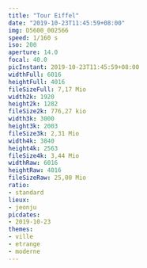 ```yaml
---
title: "Tour Eiffel"
date: "2019-10-23T11:45:59+08:00"
img: D5600_002566
speed: 1/160 s
iso: 200
aperture: 14.0
focal: 40.0
picInstant: 2019-10-23T11:45:59+08:00
widthFull: 6016
heightFull: 4016
fileSizeFull: 7,17 Mio
width2k: 1920
height2k: 1282
fileSize2k: 776,27 kio
width3k: 3000
height3k: 2003
fileSize3k: 2,31 Mio
width4k: 3840
height4k: 2563
fileSize4k: 3,44 Mio
widthRaw: 6016
heightRaw: 4016
fileSizeRaw: 25,00 Mio
ratio:
- standard
lieux:
- jeonju
picdates:
- 2019-10-23
themes:
- ville
- etrange
- moderne
---
```


